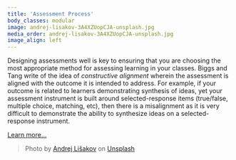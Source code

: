 ```yaml
---
title: 'Assessment Process'
body_classes: modular
image: andrej-lisakov-3A4XZUopCJA-unsplash.jpg
media_order: andrej-lisakov-3A4XZUopCJA-unsplash.jpg
image_align: left
---
```


Designing assessments well is key to ensuring that you are choosing the most appropriate method for assessing learning in your classes. Biggs and Tang write of the idea of *constructive alignment* wherein the assessment is aligned with the outcome it is intended to address. For example, if your outcome is related to learners demonstrating synthesis of ideas, yet your assessment instrument is built around selected-response items (true/false, multiple choice, matching, etc), then there is a misalignment as it is very difficult to demonstrate the ability to synthesize ideas on a selected-response instrument.

[Learn more...](https://multi-access.twu.ca/assessment/what-is-assessment/process?classes=btn,mt-4,w-content,block)

> Photo by <a href="https://unsplash.com/@lishakov?utm_source=unsplash&utm_medium=referral&utm_content=creditCopyText">Andrej Lišakov</a> on <a href="https://unsplash.com/s/photos/desk?utm_source=unsplash&utm_medium=referral&utm_content=creditCopyText">Unsplash</a>
